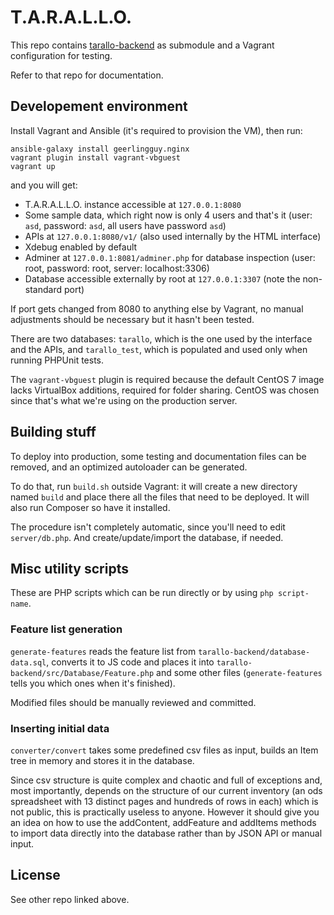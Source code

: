 # T.A.R.A.L.L.O.

This repo contains [tarallo-backend](https://github.com/WEEE-Open/tarallo-backend)
as submodule and a Vagrant configuration for testing.

Refer to that repo for documentation.

## Developement environment

Install Vagrant and Ansible (it's required to provision the VM), then run:

    ansible-galaxy install geerlingguy.nginx
    vagrant plugin install vagrant-vbguest
    vagrant up

and you will get:

* T.A.R.A.L.L.O. instance accessible at `127.0.0.1:8080`
* Some sample data, which right now is only 4 users and that's it
(user: `asd`, password: `asd`, all users have password `asd`)
* APIs at `127.0.0.1:8080/v1/` (also used internally by the HTML interface)
* Xdebug enabled by default
* Adminer at `127.0.0.1:8081/adminer.php` for database inspection (user: root, 
password: root, server: localhost:3306)
* Database accessible externally by root at `127.0.0.1:3307` (note the non-standard port)

If port gets changed from 8080 to anything else by Vagrant, no manual adjustments should
be necessary but it hasn't been tested.

There are two databases: `tarallo`, which is the one used by the interface and the APIs,
and `tarallo_test`, which is populated and used only when running PHPUnit tests.

The `vagrant-vbguest` plugin is required because the default CentOS 7 image lacks
VirtualBox additions, required for folder sharing. CentOS was chosen since that's
what we're using on the production server.

## Building stuff

To deploy into production, some testing and documentation files can be removed, and
an optimized autoloader can be generated.

To do that, run `build.sh` outside Vagrant: it will create a new directory named `build` and place 
there all the files that need to be deployed. It will also run Composer so have it installed.

The procedure isn't completely automatic, since you'll need to edit `server/db.php`.
And create/update/import the database, if needed.

## Misc utility scripts

These are PHP scripts which can be run directly or by using `php script-name`.

### Feature list generation

`generate-features` reads the feature list from `tarallo-backend/database-data.sql`,
converts it to JS code and places it into `tarallo-backend/src/Database/Feature.php`
and some other files (`generate-features` tells you which ones when it's finished).

Modified files should be manually reviewed and committed.

### Inserting initial data

`converter/convert` takes some predefined csv files as input, builds an Item tree in memory
and stores it in the database.

Since csv structure is quite complex and chaotic and full of
exceptions and, most importantly, depends on the structure of our current inventory (an ods
spreadsheet with 13 distinct pages and hundreds of rows in each) which is not public, this is
practically useless to anyone. However it should give you an idea on how to use the addContent, 
addFeature and addItems methods to import data directly into the database rather than by
JSON API or manual input.

## License

See other repo linked above.
